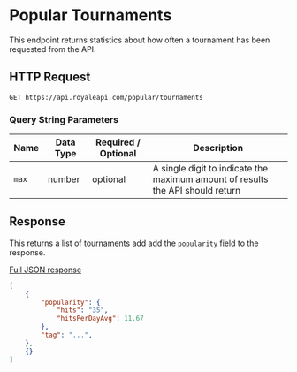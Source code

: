 # Popular Tournaments

This endpoint returns statistics about how often a tournament has been requested from the API.


## HTTP Request

`GET https://api.royaleapi.com/popular/tournaments`

### Query String Parameters

Name | Data Type | Required / Optional | Description
--- | --- | --- | ---
`max` | number | optional | A single digit to indicate the maximum amount of results the API should return

## Response

This returns a list of [tournaments](/endpoints/tournaments) add add the `popularity` field to the response.

<a href="/json/popular_tournaments.json">Full JSON response</a>

```json
[
    {
        "popularity": {
            "hits": "35",
            "hitsPerDayAvg": 11.67
        },
        "tag": "...",
    },
    {}
]
```
